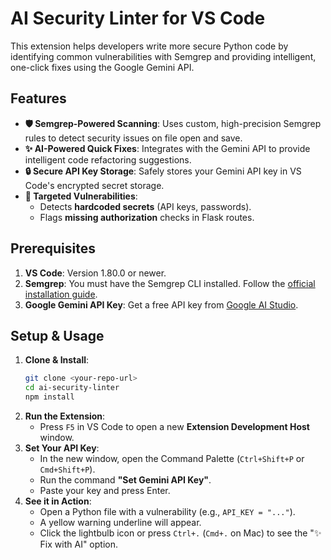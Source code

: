 <!-- # bob-security README

This is the README for your extension "bob-security". After writing up a brief description, we recommend including the following sections.

## Features

Describe specific features of your extension including screenshots of your extension in action. Image paths are relative to this README file.

For example if there is an image subfolder under your extension project workspace:

\!\[feature X\]\(images/feature-x.png\)

> Tip: Many popular extensions utilize animations. This is an excellent way to show off your extension! We recommend short, focused animations that are easy to follow.

## Requirements

If you have any requirements or dependencies, add a section describing those and how to install and configure them.

## Extension Settings

Include if your extension adds any VS Code settings through the `contributes.configuration` extension point.

For example:

This extension contributes the following settings:

* `myExtension.enable`: Enable/disable this extension.
* `myExtension.thing`: Set to `blah` to do something.

## Known Issues

Calling out known issues can help limit users opening duplicate issues against your extension.

## Release Notes

Users appreciate release notes as you update your extension.

### 1.0.0

Initial release of ...

### 1.0.1

Fixed issue #.

### 1.1.0

Added features X, Y, and Z.

---

## Following extension guidelines

Ensure that you've read through the extensions guidelines and follow the best practices for creating your extension.

* [Extension Guidelines](https://code.visualstudio.com/api/references/extension-guidelines)

## Working with Markdown

You can author your README using Visual Studio Code. Here are some useful editor keyboard shortcuts:

* Split the editor (`Cmd+\` on macOS or `Ctrl+\` on Windows and Linux).
* Toggle preview (`Shift+Cmd+V` on macOS or `Shift+Ctrl+V` on Windows and Linux).
* Press `Ctrl+Space` (Windows, Linux, macOS) to see a list of Markdown snippets.

## For more information

* [Visual Studio Code's Markdown Support](http://code.visualstudio.com/docs/languages/markdown)
* [Markdown Syntax Reference](https://help.github.com/articles/markdown-basics/)

**Enjoy!** -->

# AI Security Linter for VS Code

This extension helps developers write more secure Python code by identifying common vulnerabilities with Semgrep and providing intelligent, one-click fixes using the Google Gemini API.

## Features

- **🛡️ Semgrep-Powered Scanning**: Uses custom, high-precision Semgrep rules to detect security issues on file open and save.
- **✨ AI-Powered Quick Fixes**: Integrates with the Gemini API to provide intelligent code refactoring suggestions.
- **🔒 Secure API Key Storage**: Safely stores your Gemini API key in VS Code's encrypted secret storage.
- **🎯 Targeted Vulnerabilities**:
  - Detects **hardcoded secrets** (API keys, passwords).
  - Flags **missing authorization** checks in Flask routes.

## Prerequisites

1.  **VS Code**: Version 1.80.0 or newer.
2.  **Semgrep**: You must have the Semgrep CLI installed. Follow the [official installation guide](https://semgrep.dev/docs/getting-started/installation/).
3.  **Google Gemini API Key**: Get a free API key from [Google AI Studio](https://makersuite.google.com/app/apikey).

## Setup & Usage

1.  **Clone & Install**:
    ```bash
    git clone <your-repo-url>
    cd ai-security-linter
    npm install
    ```
2.  **Run the Extension**:
    - Press `F5` in VS Code to open a new **Extension Development Host** window.
3.  **Set Your API Key**:
    - In the new window, open the Command Palette (`Ctrl+Shift+P` or `Cmd+Shift+P`).
    - Run the command **"Set Gemini API Key"**.
    - Paste your key and press Enter.
4.  **See it in Action**:
    - Open a Python file with a vulnerability (e.g., `API_KEY = "..."`).
    - A yellow warning underline will appear.
    - Click the lightbulb icon or press `Ctrl+.` (`Cmd+.` on Mac) to see the "✨ Fix with AI" option.

